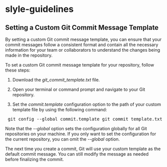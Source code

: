 # slyle-guidelines


## Setting a Custom Git Commit Message Template
By setting a custom Git commit message template, you can ensure that your commit messages follow a consistent format and contain all the necessary information for your team or collaborators to understand the changes being made in the repository.

To set a custom Git commit message template for your repository, follow these steps:

1. Download the *git_commit_template.txt* file.

2. Open your terminal or command prompt and navigate to your Git repository.

3. Set the *commit.template* configuration option to the path of your custom template file by using the following command:

<pre>
&emsp;git config --global commit.template git_commit_template.txt
</pre>

Note that the *--global* option sets the configuration globally for all Git repositories on your machine. If you only want to set the configuration for the current repository, you can omit the *--global* option.

The next time you create a commit, Git will use your custom template as the default commit message. You can still modify the message as needed before finalizing the commit.
